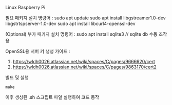 Linux Raspberry Pi

필요 패키지 설치 명령어 :
sudo apt update
sudo apt install libgstreamer1.0-dev libgstrtspserver-1.0-dev
sudo apt install libcurl4-openssl-dev

(Optional) 부가 패키지 설치 명령어 :
sudo apt install sqlite3 // sqlite db 수동 조작용

OpenSSL용 서버 키 생성 가이드 :
1. https://wldh0026.atlassian.net/wiki/spaces/C/pages/9666620/cert
2. https://wldh0026.atlassian.net/wiki/spaces/C/pages/9863170/cert2

빌드 및 실행
```
make
```
이후 생성된 .sh 스크립트 파일 실행하여 코드 동작

